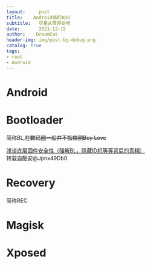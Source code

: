 ```yaml
---
layout:     post
title:    Android搞机知识
subtitle:   尽量从零开始吧
date:       2021-12-15
author:    DreamCat
header-img: img/post-bg-debug.png
catalog: true
tags:
- root
- Android
---
```



# Android

# Bootloader

简称BL,~~在数码圈一般并不指楠酮Boy Love~~

<a href="https://www.coolapk.com/feed/32067805?shareKey=OTA0OTAyN2FkZTMxNjFiOTgzY2Y~&shareFrom=com.coolapk.market_11.4.6" target="_blank">浅谈底层固件安全性（强解BL，隐藏ID机等等背后的真相）</a>  
转载自酷安@Jpnx49Db0

# Recovery

简称REC

# Magisk

# Xposed